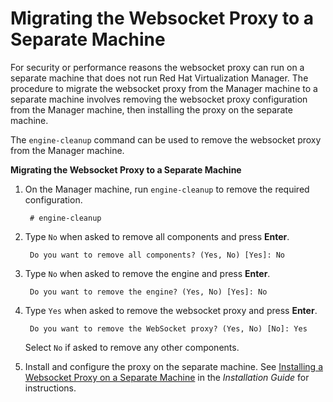 # Migrating the Websocket Proxy to a Separate Machine

For security or performance reasons the websocket proxy can run on a separate machine that does not run Red Hat Virtualization Manager. The procedure to migrate the websocket proxy from the Manager machine to a separate machine involves removing the websocket proxy configuration from the Manager machine, then installing the proxy on the separate machine.

The `engine-cleanup` command can be used to remove the websocket proxy from the Manager machine.

**Migrating the Websocket Proxy to a Separate Machine**

1. On the Manager machine, run `engine-cleanup` to remove the required configuration.

        # engine-cleanup

2. Type `No` when asked to remove all components and press **Enter**.

        Do you want to remove all components? (Yes, No) [Yes]: No

3. Type `No` when asked to remove the engine and press **Enter**.

        Do you want to remove the engine? (Yes, No) [Yes]: No

4. Type `Yes` when asked to remove the websocket proxy and press **Enter**.

        Do you want to remove the WebSocket proxy? (Yes, No) [No]: Yes

    Select `No` if asked to remove any other components.

5. Install and configure the proxy on the separate machine. See [Installing a Websocket Proxy on a Separate Machine](https://access.redhat.com/documentation/en/red-hat-virtualization/4.0/single/installation-guide/#appe-Installing_the_Websocket_Proxy_on_a_different_host) in the *Installation Guide* for instructions.





